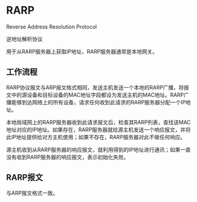 # RARP

Reverse Address Resolution Protocol

逆地址解析协议

用于从RARP服务器上获取IP地址，RARP服务器通常是本地网关。

## 工作流程

RARP协议报文与ARP报文格式相同，发送主机发送一个本地的RARP广播，将报文中的源设备和目标设备的MAC地址字段都设为发送主机的MAC地址。RARP广播能够到达网络上的所有设备，请求任何收到此请求的RARP服务器分配一个IP地址。

本地局域网上的RARP服务器收到此请求报文后，检查其RARP列表，查找该MAC地址对应的IP地址。如果存在，RARP服务器就给源主机发送一个响应报文，并将此IP地址提供给对方主机使用；如果不存在，RARP服务器对此不做任何响应。

源主机收到从RARP服务器的响应报文，就利用得到的IP地址进行通讯；如果一直没有收到RARP服务器的响应报文，表示初始化失败。

## RARP报文

与ARP报文格式一致。